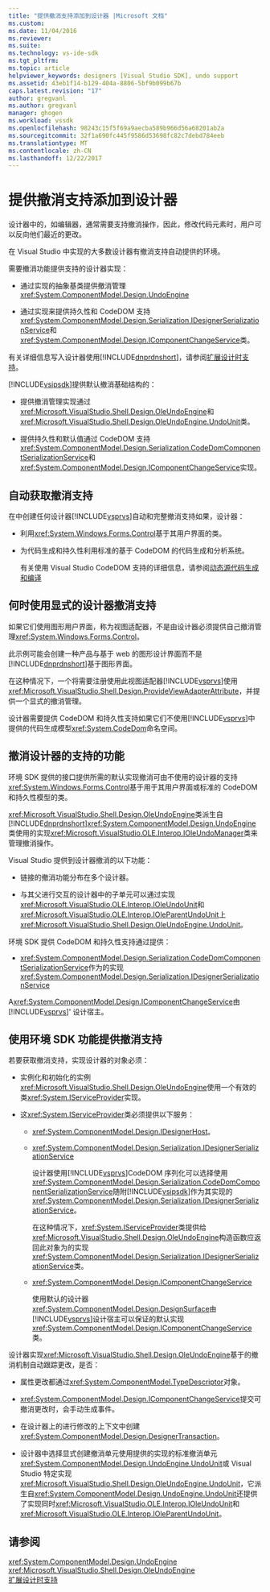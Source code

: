 ```yaml
---
title: "提供撤消支持添加到设计器 |Microsoft 文档"
ms.custom: 
ms.date: 11/04/2016
ms.reviewer: 
ms.suite: 
ms.technology: vs-ide-sdk
ms.tgt_pltfrm: 
ms.topic: article
helpviewer_keywords: designers [Visual Studio SDK], undo support
ms.assetid: 43eb1f14-b129-404a-8806-5bf9b099b67b
caps.latest.revision: "17"
author: gregvanl
ms.author: gregvanl
manager: ghogen
ms.workload: vssdk
ms.openlocfilehash: 98243c15f5f69a9aecba589b966d56a68201ab2a
ms.sourcegitcommit: 32f1a690fc445f9586d53698fc82c7debd784eeb
ms.translationtype: MT
ms.contentlocale: zh-CN
ms.lasthandoff: 12/22/2017
---
```

# <a name="supplying-undo-support-to-designers"></a>提供撤消支持添加到设计器
设计器中的，如编辑器，通常需要支持撤消操作，因此，修改代码元素时，用户可以反向他们最近的更改。  
  
 在 Visual Studio 中实现的大多数设计器有撤消支持自动提供的环境。  
  
 需要撤消功能提供支持的设计器实现：  
  
-   通过实现的抽象基类提供撤消管理<xref:System.ComponentModel.Design.UndoEngine>  
  
-   通过实现来提供持久性和 CodeDOM 支持<xref:System.ComponentModel.Design.Serialization.IDesignerSerializationService>和<xref:System.ComponentModel.Design.IComponentChangeService>类。  
  
 有关详细信息写入设计器使用[!INCLUDE[dnprdnshort](../code-quality/includes/dnprdnshort_md.md)]，请参阅[扩展设计时支持](http://msdn.microsoft.com/Library/d6ac8a6a-42fd-4bc8-bf33-b212811297e2)。  
  
 [!INCLUDE[vsipsdk](../extensibility/includes/vsipsdk_md.md)]提供默认撤消基础结构的：  
  
-   提供撤消管理实现通过<xref:Microsoft.VisualStudio.Shell.Design.OleUndoEngine>和<xref:Microsoft.VisualStudio.Shell.Design.OleUndoEngine.UndoUnit>类。  
  
-   提供持久性和默认值通过 CodeDOM 支持<xref:System.ComponentModel.Design.Serialization.CodeDomComponentSerializationService>和<xref:System.ComponentModel.Design.IComponentChangeService>实现。  
  
## <a name="obtaining-undo-support-automatically"></a>自动获取撤消支持  
 在中创建任何设计器[!INCLUDE[vsprvs](../code-quality/includes/vsprvs_md.md)]自动和完整撤消支持如果，设计器：  
  
-   利用<xref:System.Windows.Forms.Control>基于其用户界面的类。  
  
-   为代码生成和持久性利用标准的基于 CodeDOM 的代码生成和分析系统。  
  
     有关使用 Visual Studio CodeDOM 支持的详细信息，请参阅[动态源代码生成和编译](/dotnet/framework/reflection-and-codedom/dynamic-source-code-generation-and-compilation)  
  
## <a name="when-to-use-explicit-designer-undo-support"></a>何时使用显式的设计器撤消支持  
 如果它们使用图形用户界面，称为视图适配器，不是由设计器必须提供自己撤消管理<xref:System.Windows.Forms.Control>。  
  
 此示例可能会创建一种产品与基于 web 的图形设计界面而不是[!INCLUDE[dnprdnshort](../code-quality/includes/dnprdnshort_md.md)]基于图形界面。  
  
 在这种情况下，一个将需要注册使用此视图适配器[!INCLUDE[vsprvs](../code-quality/includes/vsprvs_md.md)]使用<xref:Microsoft.VisualStudio.Shell.Design.ProvideViewAdapterAttribute>，并提供一个显式的撤消管理。  
  
 设计器需要提供 CodeDOM 和持久性支持如果它们不使用[!INCLUDE[vsprvs](../code-quality/includes/vsprvs_md.md)]中提供的代码生成模型<xref:System.CodeDom>命名空间。  
  
## <a name="undo-support-features-of-the-designer"></a>撤消设计器的支持的功能  
 环境 SDK 提供的接口提供所需的默认实现撤消可由不使用的设计器的支持<xref:System.Windows.Forms.Control>基于用于其用户界面或标准的 CodeDOM 和持久性模型的类。  
  
 <xref:Microsoft.VisualStudio.Shell.Design.OleUndoEngine>类派生自[!INCLUDE[dnprdnshort](../code-quality/includes/dnprdnshort_md.md)]<xref:System.ComponentModel.Design.UndoEngine>类使用的实现<xref:Microsoft.VisualStudio.OLE.Interop.IOleUndoManager>类来管理撤消操作。  
  
 Visual Studio 提供到设计器撤消的以下功能：  
  
-   链接的撤消功能分布在多个设计器。  
  
-   与其父进行交互的设计器中的子单元可以通过实现<xref:Microsoft.VisualStudio.OLE.Interop.IOleUndoUnit>和<xref:Microsoft.VisualStudio.OLE.Interop.IOleParentUndoUnit>上<xref:Microsoft.VisualStudio.Shell.Design.OleUndoEngine.UndoUnit>。  
  
 环境 SDK 提供 CodeDOM 和持久性支持通过提供：  
  
-   <xref:System.ComponentModel.Design.Serialization.CodeDomComponentSerializationService>作为的实现<xref:System.ComponentModel.Design.Serialization.IDesignerSerializationService>  
  
 A<xref:System.ComponentModel.Design.IComponentChangeService>由[!INCLUDE[vsprvs](../code-quality/includes/vsprvs_md.md)]' 设计宿主。  
  
## <a name="using-the-environment-sdk-features-to-supply-undo-support"></a>使用环境 SDK 功能提供撤消支持  
 若要获取撤消支持，实现设计器的对象必须：  
  
-   实例化和初始化的实例<xref:Microsoft.VisualStudio.Shell.Design.OleUndoEngine>使用一个有效的类<xref:System.IServiceProvider>实现。  
  
-   这<xref:System.IServiceProvider>类必须提供以下服务：  
  
    -   <xref:System.ComponentModel.Design.IDesignerHost>。  
  
    -   <xref:System.ComponentModel.Design.Serialization.IDesignerSerializationService>  
  
         设计器使用[!INCLUDE[vsprvs](../code-quality/includes/vsprvs_md.md)]CodeDOM 序列化可以选择使用<xref:System.ComponentModel.Design.Serialization.CodeDomComponentSerializationService>随附[!INCLUDE[vsipsdk](../extensibility/includes/vsipsdk_md.md)]作为其实现的<xref:System.ComponentModel.Design.Serialization.IDesignerSerializationService>。  
  
         在这种情况下，<xref:System.IServiceProvider>类提供给<xref:Microsoft.VisualStudio.Shell.Design.OleUndoEngine>构造函数应返回此对象为的实现<xref:System.ComponentModel.Design.Serialization.IDesignerSerializationService>类。  
  
    -   <xref:System.ComponentModel.Design.IComponentChangeService>  
  
         使用默认的设计器<xref:System.ComponentModel.Design.DesignSurface>由[!INCLUDE[vsprvs](../code-quality/includes/vsprvs_md.md)]设计宿主可以保证的默认实现<xref:System.ComponentModel.Design.IComponentChangeService>类。  
  
 设计器实现<xref:Microsoft.VisualStudio.Shell.Design.OleUndoEngine>基于的撤消机制自动跟踪更改，是否：  
  
-   属性更改都通过<xref:System.ComponentModel.TypeDescriptor>对象。  
  
-   <xref:System.ComponentModel.Design.IComponentChangeService>提交可撤消更改时，会手动生成事件。  
  
-   在设计器上的进行修改的上下文中创建<xref:System.ComponentModel.Design.DesignerTransaction>。  
  
-   设计器中选择显式创建撤消单元使用提供的实现的标准撤消单元<xref:System.ComponentModel.Design.UndoEngine.UndoUnit>或 Visual Studio 特定实现<xref:Microsoft.VisualStudio.Shell.Design.OleUndoEngine.UndoUnit>，它派生自<xref:System.ComponentModel.Design.UndoEngine.UndoUnit>还提供了实现同时<xref:Microsoft.VisualStudio.OLE.Interop.IOleUndoUnit>和<xref:Microsoft.VisualStudio.OLE.Interop.IOleParentUndoUnit>。  
  
## <a name="see-also"></a>请参阅  
 <xref:System.ComponentModel.Design.UndoEngine>   
 <xref:Microsoft.VisualStudio.Shell.Design.OleUndoEngine>   
 [扩展设计时支持](http://msdn.microsoft.com/Library/d6ac8a6a-42fd-4bc8-bf33-b212811297e2)